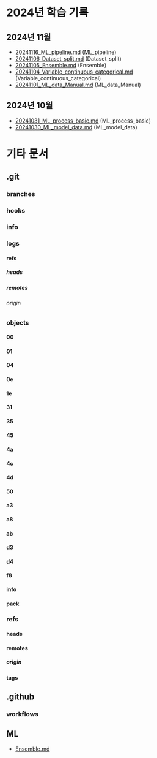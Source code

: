 # 2024년 학습 기록

## 2024년 11월

- [20241116_ML_pipeline.md](_Daily/20241116_ML_pipeline.md) (ML_pipeline)
- [20241106_Dataset_split.md](_Daily/20241106_Dataset_split.md) (Dataset_split)
- [20241105_Ensemble.md](_Daily/20241105_Ensemble.md) (Ensemble)
- [20241104_Variable_continuous_categorical.md](_Daily/20241104_Variable_continuous_categorical.md) (Variable_continuous_categorical)
- [20241101_ML_data_Manual.md](_Daily/20241101_ML_data_Manual.md) (ML_data_Manual)

## 2024년 10월

- [20241031_ML_process_basic.md](_Daily/20241031_ML_process_basic.md) (ML_process_basic)
- [20241030_ML_model_data.md](_Daily/20241030_ML_model_data.md) (ML_model_data)

# 기타 문서

## .git

### branches

### hooks

### info

### logs

#### refs

##### heads

##### remotes

###### origin

### objects

#### 00

#### 01

#### 04

#### 0e

#### 1e

#### 31

#### 35

#### 45

#### 4a

#### 4c

#### 4d

#### 50

#### a3

#### a8

#### ab

#### d3

#### d4

#### f8

#### info

#### pack

### refs

#### heads

#### remotes

##### origin

#### tags

## .github

### workflows

## ML

- [Ensemble.md](ML/Ensemble.md)

